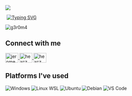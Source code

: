 

![](https://i.ibb.co/yFts33h/Art-by-Dillon-Samuelson.jpg)

&nbsp;[![Typing SVG](http://readme-typing-svg.herokuapp.com?color=95fff5&size=36&multiline=true&width=970&height=60&lines=what's+up? )](https://git.io/typing-svg)

<p align="left"> <img src="https://komarev.com/ghpvc/?username=g3r0m4&label=Profile%20views&color=0e75b6&style=flat" alt="g3r0m4" /> </p>




## Connect with me
<p align="left">
  <a href="https://m.facebook.com/profile.php?id=100081452882710" target="blank">
    <img align="center" src="https://raw.githubusercontent.com/rahuldkjain/github-profile-readme-generator/master/src/images/icons/Social/facebook.svg" alt="jerome mataganas" height="30" width="40" />
  </a>
  <a href="https://www.instagram.com/hexczzz?igsh=ZXJuc2U4ZTl5cGdi" target="blank">
    <img align="center" src="https://raw.githubusercontent.com/rahuldkjain/github-profile-readme-generator/master/src/images/icons/Social/instagram.svg" alt="hexcz" height="30" width="40" />
  </a>
    <a href="https://x.com/hexczz" target="blank">
    <img align="center" src="https://encrypted-tbn0.gstatic.com/images?q=tbn:ANd9GcTx1yo1d00hiYg6ALH3RSsPZIUgSMVSpohx7SUasPdFOvAm14lNuufPYIC_&s=10" alt="hexcz" height="30" width="40" />
  </a>
</p>

## Platforms I've used
![Windows](https://img.shields.io/badge/windows-%232c3e50.svg?style=for-the-badge&logo=windows&logoColor=white)
![Linux WSL](https://img.shields.io/badge/linux%20(WSL)-%232c3e50.svg?style=for-the-badge&logo=linux&logoColor=white)
![Ubuntu](https://img.shields.io/badge/ubuntu-%232c3e50.svg?style=for-the-badge&logo=ubuntu&logoColor=white)
![Debian](https://img.shields.io/badge/debian-%232c3e50.svg?style=for-the-badge&logo=debian&logoColor=white)
![VS Code](https://img.shields.io/badge/VS%20Code-%232c3e50.svg?style=for-the-badge&logo=visual-studio-code&logoColor=white)
